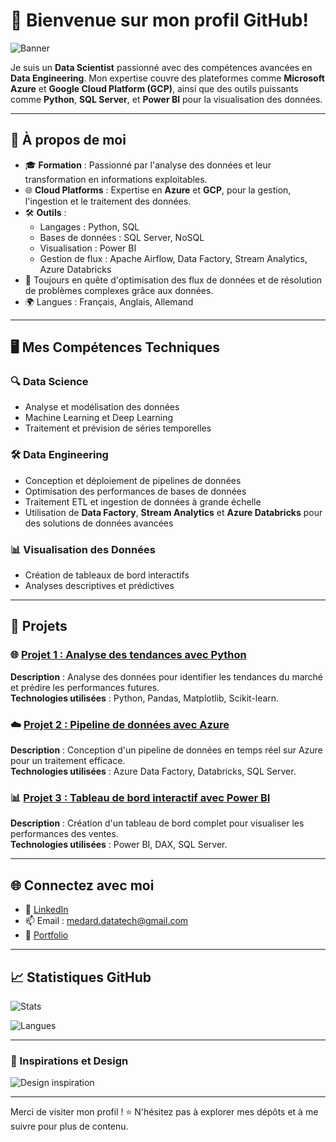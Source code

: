 
# 👋 Bienvenue sur mon profil GitHub!

![Banner](https://your-image-link-here.com/banner.jpg)  

Je suis un **Data Scientist** passionné avec des compétences avancées en **Data Engineering**. Mon expertise couvre des plateformes comme **Microsoft Azure** et **Google Cloud Platform (GCP)**, ainsi que des outils puissants comme **Python**, **SQL Server**, et **Power BI** pour la visualisation des données.

---

## 🌟 À propos de moi
- 🎓 **Formation** : Passionné par l'analyse des données et leur transformation en informations exploitables.
- 🌐 **Cloud Platforms** : Expertise en **Azure** et **GCP**, pour la gestion, l'ingestion et le traitement des données.
- 🛠️ **Outils** : 
  - Langages : Python, SQL
  - Bases de données : SQL Server, NoSQL
  - Visualisation : Power BI
  - Gestion de flux : Apache Airflow, Data Factory, Stream Analytics, Azure Databricks
- 🚀 Toujours en quête d'optimisation des flux de données et de résolution de problèmes complexes grâce aux données.
- 🌍 Langues : Français, Anglais, Allemand

---

## 🖥️ Mes Compétences Techniques

### 🔍 Data Science
- Analyse et modélisation des données
- Machine Learning et Deep Learning
- Traitement et prévision de séries temporelles

### 🛠️ Data Engineering
- Conception et déploiement de pipelines de données
- Optimisation des performances de bases de données
- Traitement ETL et ingestion de données à grande échelle
- Utilisation de **Data Factory**, **Stream Analytics** et **Azure Databricks** pour des solutions de données avancées

### 📊 Visualisation des Données
- Création de tableaux de bord interactifs
- Analyses descriptives et prédictives

---

## 📂 Projets

### 🌐 [Projet 1 : Analyse des tendances avec Python](https://github.com/username/project1)
**Description** : Analyse des données pour identifier les tendances du marché et prédire les performances futures.  
**Technologies utilisées** : Python, Pandas, Matplotlib, Scikit-learn.

### ☁️ [Projet 2 : Pipeline de données avec Azure](https://github.com/username/project2)
**Description** : Conception d'un pipeline de données en temps réel sur Azure pour un traitement efficace.  
**Technologies utilisées** : Azure Data Factory, Databricks, SQL Server.

### 📊 [Projet 3 : Tableau de bord interactif avec Power BI](https://github.com/username/project3)
**Description** : Création d'un tableau de bord complet pour visualiser les performances des ventes.  
**Technologies utilisées** : Power BI, DAX, SQL Server.

---

## 🌐 Connectez avec moi
- 💼 [LinkedIn](https://www.linkedin.com/in/wilfried-agbamate-a4050a283/)
- 📫 Email : medard.datatech@gmail.com
- 🌟 [Portfolio](https://your-portfolio-link.com)

---

## 📈 Statistiques GitHub
![Stats](https://github-readme-stats.vercel.app/api?username=MedwillTech&show_icons=true&theme=radical)  

![Langues](https://github-readme-stats.vercel.app/api/top-langs/?username=MedwillTech&layout=compact&theme=radical)

---

### 🎨 Inspirations et Design
![Design inspiration](https://your-image-link-here.com/inspiration.jpg)

---

Merci de visiter mon profil ! ⭐ N'hésitez pas à explorer mes dépôts et à me suivre pour plus de contenu.
```

